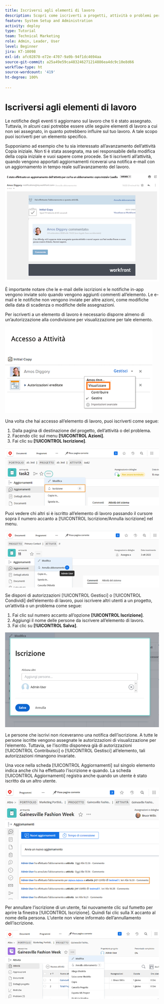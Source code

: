 ```yaml
---
title: Iscriversi agli elementi di lavoro
description: Scopri come iscriverti a progetti, attività o problemi per ricevere notifiche quando vengono aggiunti commenti sull’elemento.
feature: System Setup and Administration
activity: deploy
type: Tutorial
team: Technical Marketing
role: Admin, Leader, User
level: Beginner
jira: KT-10098
exl-id: afc02878-e72e-4707-9a9b-94f1dc4694aa
source-git-commit: a25a49e59ca483246271214886ea4dc9c10e8d66
workflow-type: ht
source-wordcount: '419'
ht-degree: 100%

---
```


# Iscriversi agli elementi di lavoro

Le notifiche degli eventi ti aggiornano sul lavoro che ti è stato assegnato. Tuttavia, in alcuni casi potrebbe essere utile seguire elementi di lavoro a cui non sei assegnato, in quanto potrebbero influire sul tuo lavoro. A tale scopo puoi iscriverti per un elemento specifico.

Supponiamo ad esempio che tu sia interessato all’avanzamento dell’attività Copia iniziale. Non ti è stata assegnata, ma sei responsabile della modifica della copia iniziale e vuoi sapere come procede. Se ti iscriverti all’attività, quando vengono apportati aggiornamenti riceverai una notifica e-mail con un aggiornamento in tempo reale sull’avanzamento del lavoro.

![E-mail da un’iscrizione a un’attività](assets/admin-fund-user-notifications-10.png)

È importante notare che le e-mail delle iscrizioni e le notifiche in-app vengono inviate solo quando vengono aggiunti commenti all’elemento. Le e-mail e le notifiche non vengono inviate per altre azioni, come modifiche della data di scadenza o modifiche delle assegnazioni.

Per iscriverti a un elemento di lavoro è necessario disporre almeno di un’autorizzazione alla condivisione per visualizzazione per tale elemento.

![[!UICONTROL Finestra Accesso attività]](assets/admin-fund-user-notifications-11.png)

Una volta che hai accesso all’elemento di lavoro, puoi iscriverti come segue:

1. Dalla pagina di destinazione del progetto, dell’attività o del problema.
1. Facendo clic sul menu **[!UICONTROL Azioni]**.
1. Fai clic su **[!UICONTROL Iscrizione]**.

![[!UICONTROL Opzione Iscrizione] nel menu dell’attività](assets/admin-fund-user-notifications-12.png)

Puoi vedere chi altri si è iscritto all’elemento di lavoro passando il cursore sopra il numero accanto a [!UICONTROL Iscrizione/Annulla iscrizione] nel menu.

![Menu dell’attività che mostra chi si è iscritto](assets/admin-fund-user-notifications-13.png)

Se disponi di autorizzazioni [!UICONTROL Gestisci] o [!UICONTROL Condividi] dell’elemento di lavoro, puoi iscrivere altri utenti a un progetto, un’attività o un problema come segue:

1. Fai clic sul numero accanto all’opzione **[!UICONTROL Iscrizione]**.
1. Aggiungi il nome delle persone da iscrivere all’elemento di lavoro.
1. Fai clic su **[!UICONTROL Salva]**.

![[!UICONTROL Finestra Iscrizione]](assets/admin-fund-user-notifications-15.png)

Le persone che iscrivi non riceveranno una notifica dell’iscrizione. A tutte le persone iscritte vengono assegnate le autorizzazioni di visualizzazione per l’elemento. Tuttavia, se l’iscritto disponeva già di autorizzazioni [!UICONTROL Contribuisci] o [!UICONTROL Gestisci] all’elemento, tali autorizzazioni rimangono invariate.

Una voce nella scheda [!UICONTROL Aggiornamenti] sul singolo elemento indica anche chi ha effettuato l’iscrizione e quando. La scheda [!UICONTROL Aggiornamenti] registra anche quando un utente è stato iscritto da un altro utente.

![[!UICONTROL Pagina Aggiornamenti] di un’attività che mostra l’iscrizione](assets/admin-fund-user-notifications-16.png)

Per annullare l’iscrizione di un utente, fai nuovamente clic sul fumetto per aprire la finestra [!UICONTROL Iscrizione]. Quindi fai clic sulla X accanto al nome della persona. L’utente non viene informato dell’annullamento dell’iscrizione.

![[!UICONTROL Opzione di menu Annulla iscrizione] di un progetto](assets/admin-fund-user-notifications-14.png)

<!---
learn more URL: Subscribe to items in Workfront
--->
